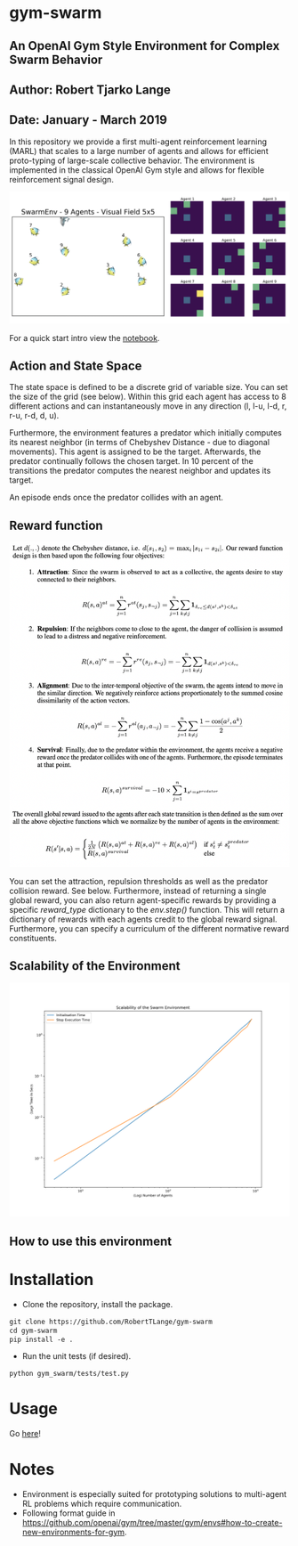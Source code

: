 # gym-swarm
## An OpenAI Gym Style Environment for Complex Swarm Behavior
## Author: Robert Tjarko Lange
## Date: January - March 2019

In this repository we provide a first multi-agent reinforcement learning (MARL) that scales to a large number of agents and allows for efficient proto-typing of large-scale collective behavior. The environment is implemented in the classical OpenAI Gym style and allows for flexible reinforcement signal design.

![](gym_swarm/images/env_illustration.png)

For a quick start intro view the [notebook](tryout_swarm_env.ipynb).

## Action and State Space

The state space is defined to be a discrete grid of variable size. You can set the size of the grid (see below). Within this grid each agent has access to 8 different actions and can instantaneously move in any direction (l, l-u, l-d, r, r-u, r-d, d, u).

Furthermore, the environment features a predator which initially computes its nearest neighbor (in terms of Chebyshev Distance - due to diagonal movements). This agent is assigned to be the target. Afterwards, the predator continually follows the chosen target. In 10 percent of the transitions the predator computes the nearest neighbor and updates its target.

An episode ends once the predator collides with an agent.

## Reward function

![](gym_swarm/images/reward.png)

You can set the attraction, repulsion thresholds as well as the predator collision reward. See below. Furthermore, instead of returning a single global reward, you can also return agent-specific rewards by providing a specific *reward_type* dictionary to the *env.step()* function. This will return a dictionary of rewards with each agents credit to the global reward signal. Furthermore, you can specify a curriculum of the different normative reward constituents.

## Scalability of the Environment

![](gym_swarm/images/scalability.png)


## How to use this environment

# Installation

* Clone the repository, install the package.
```
git clone https://github.com/RobertTLange/gym-swarm
cd gym-swarm
pip install -e .
```

* Run the unit tests (if desired).
```
python gym_swarm/tests/test.py
```

# Usage

Go [here](tryout_swarm_env.ipynb)!


# Notes
* Environment is especially suited for prototyping solutions to multi-agent RL problems which require communication.
* Following format guide in https://github.com/openai/gym/tree/master/gym/envs#how-to-create-new-environments-for-gym.
